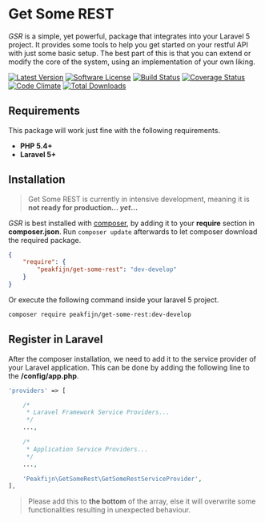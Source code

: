 # Get Some REST
_GSR_ is a simple, yet powerful, package that integrates into your Laravel 5 project.
It provides some tools to help you get started on your restful API with just some basic setup.
The best part of this is that you can extend or modify the core of the system, using an implementation of your own liking.

[![Latest Version](https://img.shields.io/packagist/v/peakfijn/get-some-rest.svg?style=flat-square)](https://packagist.org/packages/peakfijn/get-some-rest)
[![Software License](https://img.shields.io/badge/license-MIT-brightgreen.svg?style=flat-square)](LICENSE)
[![Build Status](https://img.shields.io/travis/Peakfijn/get-some-rest.svg?style=flat-square)](https://travis-ci.org/Peakfijn/get-some-rest)
[![Coverage Status](https://img.shields.io/coveralls/Peakfijn/get-some-rest/develop.svg?style=flat-square)](https://coveralls.io/r/Peakfijn/get-some-rest)
[![Code Climate](https://img.shields.io/codeclimate/github/Peakfijn/get-some-rest.svg?style=flat-square)](https://codeclimate.com/github/Peakfijn/get-some-rest)
[![Total Downloads](https://img.shields.io/packagist/dt/peakfijn/get-some-rest.svg?style=flat-square)](https://packagist.org/packages/peakfijn/get-some-rest)

## Requirements
This package will work just fine with the following requirements.

- **PHP 5.4+**
- **Laravel 5+**

## Installation
> Get Some REST is currently in intensive development, meaning it is **not ready for production... _yet_...**

_GSR_ is best installed with [composer](https://getcomposer.org/), by adding it to your **require** section in **composer.json**. Run `composer update` afterwards to let composer download the required package.

```json
{
    "require": {
        "peakfijn/get-some-rest": "dev-develop"
    }
}
```

Or execute the following command inside your laravel 5 project.

```sh
composer require peakfijn/get-some-rest:dev-develop
```

## Register in Laravel
After the composer installation, we need to add it to the service provider of your Laravel application.
This can be done by adding the following line to the **/config/app.php**.

```php
'providers' => [

    /*
     * Laravel Framework Service Providers...
     */
    ...,

    /*
     * Application Service Providers...
     */
    ...,

    'Peakfijn\GetSomeRest\GetSomeRestServiceProvider',
],
```

> Please add this to **the bottom** of the array, else it will overwrite some functionalities resulting in unexpected behaviour.
